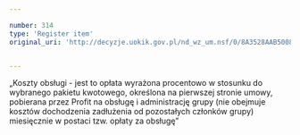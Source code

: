 ```yaml
---

number: 314
type: 'Register item'
original_uri: 'http://decyzje.uokik.gov.pl/nd_wz_um.nsf/0/8A3528AAB5008224C12572DD003294E6?OpenDocument'


---
```


„Koszty obsługi - jest to opłata wyrażona procentowo w stosunku do wybranego pakietu kwotowego, określona na pierwszej stronie umowy, pobierana przez Profit na obsługę i administrację grupy (nie obejmuje kosztów dochodzenia zadłużenia od pozostałych członków grupy) miesięcznie w postaci tzw. opłaty za obsługę”
